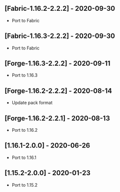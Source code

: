 ## [Fabric-1.16.2-2.2.2] - 2020-09-30
* Port to Fabric

## [Fabric-1.16.3-2.2.2] - 2020-09-30
* Port to Fabric

## [Forge-1.16.3-2.2.2] - 2020-09-11
* Port to 1.16.3

## [Forge-1.16.2-2.2.2] - 2020-08-14
* Update pack format

## [Forge-1.16.2-2.2.1] - 2020-08-13
* Port to 1.16.2

## [1.16.1-2.0.0] - 2020-06-26
- Port to 1.16.1

## [1.15.2-2.0.0] - 2020-01-23
- Port to 1.15.2

